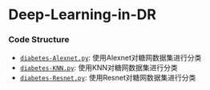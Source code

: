 # Deep-Learning-in-DR

### Code Structure

- [`diabetes-Alexnet.py`](diabetes-Alexnet.py): 使用Alexnet对糖网数据集进行分类
- [`diabetes-KNN.py`](diabetes-KNN.py): 使用KNN对糖网数据集进行分类
- [`diabetes-Resnet.py`](diabetes-Resnet.py): 使用Resnet对糖网数据集进行分类